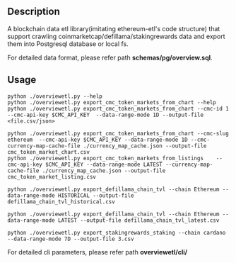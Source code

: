 ## Description
A blockchain data etl library(imitating ethereum-etl's code structure) that support crawling coinmarketcap/defillama/stakingrewards data and export them into Postgresql database or local fs.

For detailed data format, please refer path **schemas/pg/overview.sql**.

## Usage

```
python ./overviewetl.py --help
python ./overviewetl.py export_cmc_token_markets_from_chart --help
python ./overviewetl.py export_cmc_token_markets_from_chart --cmc-id 1 --cmc-api-key $CMC_API_KEY  --data-range-mode 1D --output-file <file.csv/json>

python ./overviewetl.py export_cmc_token_markets_from_chart --cmc-slug ethereum  --cmc-api-key $CMC_API_KEY --data-range-mode 1D --cmc-currency-map-cache-file ./currency_map_cache.json --output-file cmc_token_market_chart.csv
python ./overviewetl.py export_cmc_token_markets_from_listings    --cmc-api-key $CMC_API_KEY --data-range-mode LATEST --currency-map-cache-file ./currency_map_cache.json --output-file cmc_token_market_listing.csv

python ./overviewetl.py export_defillama_chain_tvl --chain Ethereum --data-range-mode HISTORICAL --output-file defillama_chain_tvl_historical.csv

python ./overviewetl.py export_defillama_chain_tvl --chain Ethereum --data-range-mode LATEST --output-file defillama_chain_tvl_latest.csv

python ./overviewetl.py export_stakingrewards_staking --chain cardano --data-range-mode 7D --output-file 3.csv
```

For detailed cli parameters, please refer path **overviewetl/cli/**

